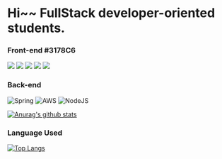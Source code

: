 # Hi~~  FullStack developer-oriented students.
### Front-end #3178C6
<img src="https://img.shields.io/badge/React-61DAFB?style=flat-square&logo=React&logoColor=blue"/></a>
<img src="https://img.shields.io/badge/react_native-%2320232a.svg?style=for-the-badge&logo=react&logoColor=%2361DAFB"/></a>
<img src="https://img.shields.io/badge/Redux-764ABC?style=flat-square&logo=Redux&logoColor=blue"/></a>
<img src="https://img.shields.io/badge/JavaScript-F7DF1E?style=flat-square&logo=JavaScript&logoColor=blue"/></a>
<img src="https://img.shields.io/badge/TypeScript-3178C6?style=flat-square&logo=TypeScript&logoColor=dark"/></a>

### Back-end
![Spring](https://img.shields.io/badge/spring-%236DB33F.svg?style=for-the-badge&logo=spring&logoColor=white)
![AWS](https://img.shields.io/badge/AWS-%23FF9900.svg?style=for-the-badge&logo=amazon-aws&logoColor=white)
![NodeJS](https://img.shields.io/badge/node.js-6DA55F?style=for-the-badge&logo=node.js&logoColor=white)

[![Anurag's github stats](https://github-readme-stats.vercel.app/api?username=jujoohwan)](https://github.com/jujoohwan/github-readme-stats)  

### Language Used  
[![Top Langs](https://github-readme-stats.vercel.app/api/top-langs/?username=jujoohwan)](https://github.com/jujoohwan/github-readme-stats)
